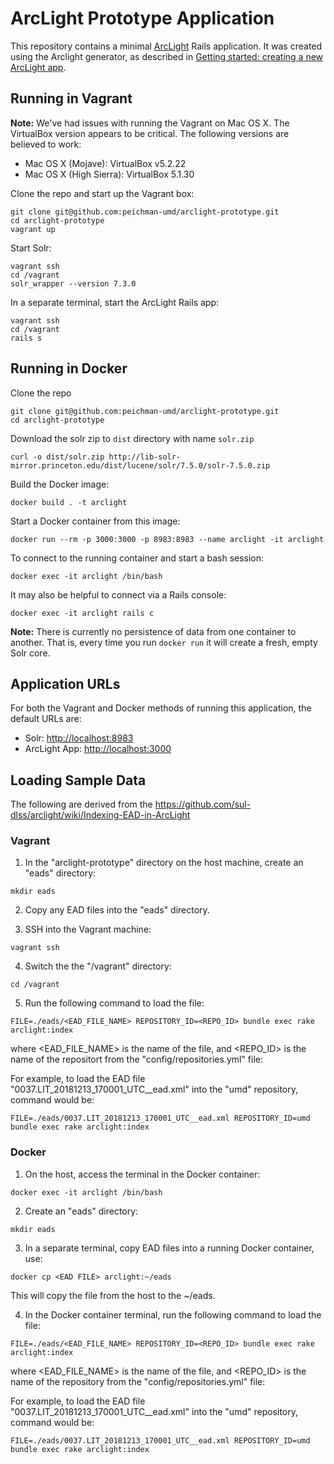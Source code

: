 # ArcLight Prototype Application

This repository contains a minimal [ArcLight](https://github.com/sul-dlss/arclight)
Rails application. It was created using the Arclight generator, as described in
[Getting started: creating a new ArcLight app](https://github.com/sul-dlss/arclight/wiki/Creating,-installing,-and-running-your-ArcLight-application).

## Running in Vagrant

**Note:** We've had issues with running the Vagrant on Mac OS X.
The VirtualBox version appears to be critical. The following versions are
believed to work:

* Mac OS X (Mojave): VirtualBox v5.2.22
* Mac OS X (High Sierra): VirtualBox 5.1.30

Clone the repo and start up the Vagrant box:

```
git clone git@github.com:peichman-umd/arclight-prototype.git
cd arclight-prototype
vagrant up
```

Start Solr:

```
vagrant ssh
cd /vagrant
solr_wrapper --version 7.3.0
```

In a separate terminal, start the ArcLight Rails app:

```
vagrant ssh
cd /vagrant
rails s
```

## Running in Docker

Clone the repo

```
git clone git@github.com:peichman-umd/arclight-prototype.git
cd arclight-prototype

```
Download the solr zip to `dist` directory with name `solr.zip`
```
curl -o dist/solr.zip http://lib-solr-mirror.princeton.edu/dist/lucene/solr/7.5.0/solr-7.5.0.zip
```

Build the Docker image:

```
docker build . -t arclight
```

Start a Docker container from this image:

```
docker run --rm -p 3000:3000 -p 8983:8983 --name arclight -it arclight
```

To connect to the running container and start a bash session:

```
docker exec -it arclight /bin/bash
```

It may also be helpful to connect via a Rails console:

```
docker exec -it arclight rails c
```

**Note:** There is currently no persistence of data from one container to another.
That is, every time you run `docker run` it will create a fresh, empty Solr core.

## Application URLs

For both the Vagrant and Docker methods of running this application, the
default URLs are:

* Solr: <http://localhost:8983>
* ArcLight App: <http://localhost:3000>

## Loading Sample Data

The following are derived from the <https://github.com/sul-dlss/arclight/wiki/Indexing-EAD-in-ArcLight>

### Vagrant

1) In the "arclight-prototype" directory on the host machine, create an "eads"
   directory:

```
mkdir eads
```

2) Copy any EAD files into the "eads" directory.

3) SSH into the Vagrant machine:

```
vagrant ssh
```

4) Switch the the "/vagrant" directory:

```
cd /vagrant
```

5) Run the following command to load the file:

```
FILE=./eads/<EAD_FILE_NAME> REPOSITORY_ID=<REPO_ID> bundle exec rake arclight:index
```

where <EAD_FILE_NAME> is the name of the file, and <REPO_ID> is the name of
the repositort from the "config/repositories.yml" file:

For example, to load the EAD file "0037.LIT_20181213_170001_UTC__ead.xml" into
the "umd" repository, command would be:

```
FILE=./eads/0037.LIT_20181213_170001_UTC__ead.xml REPOSITORY_ID=umd bundle exec rake arclight:index
```

### Docker

1) On the host, access the terminal in the Docker container:

```
docker exec -it arclight /bin/bash
```

2) Create an "eads" directory:

```
mkdir eads
```

3) In a separate terminal, copy EAD files into a running Docker container, use:

```
docker cp <EAD FILE> arclight:~/eads
```

This will copy the file from the host to the ~/eads.

4) In the Docker container terminal, run the following command to load the file:

```
FILE=./eads/<EAD_FILE_NAME> REPOSITORY_ID=<REPO_ID> bundle exec rake arclight:index
```

where <EAD_FILE_NAME> is the name of the file, and <REPO_ID> is the name of
the repository from the "config/repositories.yml" file:

For example, to load the EAD file "0037.LIT_20181213_170001_UTC__ead.xml" into
the "umd" repository, command would be:

```
FILE=./eads/0037.LIT_20181213_170001_UTC__ead.xml REPOSITORY_ID=umd bundle exec rake arclight:index
```
